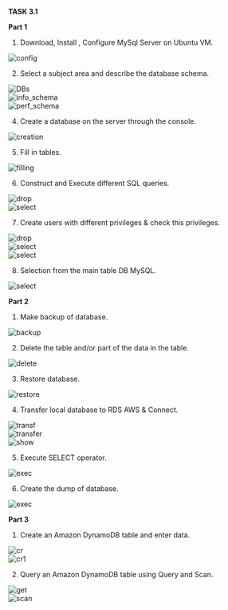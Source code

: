 **TASK 3.1**

**Part 1**

1. Download, Install , Configure MySql Server on Ubuntu VM.  


![config](images/1.png)


2. Select a subject area and describe the database schema.  


![DBs](images/2.png)  
![info_schema](images/3.png)  
![perf_schema](images/4.png)  


4. Create a database on the server through the console.  

![creation](images/5.png)


5. Fill in tables.


![filling](images/6.png)


6. Construct and Execute different SQL queries.

![drop](images/7.png)  
![select](images/8.png)  


7. Create users with different privileges & check this privileges.  

![drop](images/9.png)  
![select](images/10.png)  
![select](images/11.png)  


8. Selection from the main table DB MySQL.  


![select](images/12.png)   



**Part 2**  


1. Make backup of database.  

![backup](images/13.png)

2. Delete the table and/or part of the data in the table.  

![delete](images/14.png)  

3. Restore database.  

![restore](images/15.png)  


4.  Transfer local database to RDS AWS & Connect.  

![transf](images/16.png)  
![transfer](images/17.png)  
![show](images/18.png)  

5. Execute SELECT operator.   

![exec](images/19.png)   

6. Create the dump of database.

![exec](images/20.png)


**Part 3**

1.  Create an Amazon DynamoDB table and enter data.   

![cr](images/22.png)   
![cr1](images/23.png)   

2. Query an Amazon DynamoDB table using Query and Scan.  


![get](images/24.png)  
![scan](images/25.png)  

